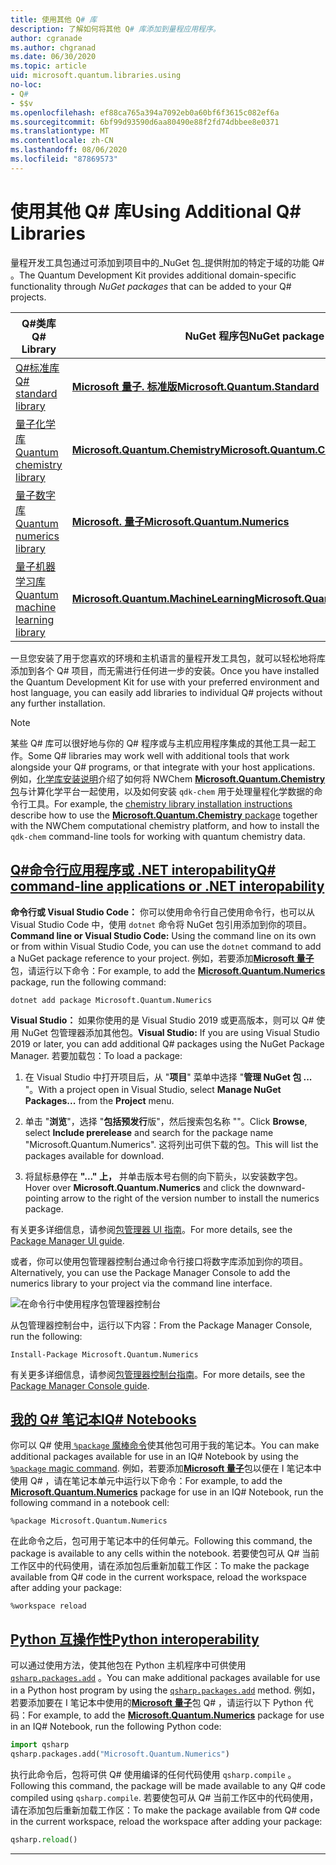 ```yaml
---
title: 使用其他 Q# 库
description: 了解如何将其他 Q# 库添加到量程应用程序。
author: cgranade
ms.author: chgranad
ms.date: 06/30/2020
ms.topic: article
uid: microsoft.quantum.libraries.using
no-loc:
- Q#
- $$v
ms.openlocfilehash: ef88ca765a394a7092eb0a60bf6f3615c082ef6a
ms.sourcegitcommit: 6bf99d93590d6aa80490e88f2fd74dbbee8e0371
ms.translationtype: MT
ms.contentlocale: zh-CN
ms.lasthandoff: 08/06/2020
ms.locfileid: "87869573"
---
```

# <a name="using-additional-no-locq-libraries"></a><span data-ttu-id="a7d2b-103">使用其他 Q# 库</span><span class="sxs-lookup"><span data-stu-id="a7d2b-103">Using Additional Q# Libraries</span></span>

<span data-ttu-id="a7d2b-104">量程开发工具包通过可添加到项目中的_NuGet 包_提供附加的特定于域的功能 Q# 。</span><span class="sxs-lookup"><span data-stu-id="a7d2b-104">The Quantum Development Kit provides additional domain-specific functionality through _NuGet packages_ that can be added to your Q# projects.</span></span>

| <span data-ttu-id="a7d2b-105">Q#类库</span><span class="sxs-lookup"><span data-stu-id="a7d2b-105">Q# Library</span></span>  | <span data-ttu-id="a7d2b-106">NuGet 程序包</span><span class="sxs-lookup"><span data-stu-id="a7d2b-106">NuGet package</span></span> | <span data-ttu-id="a7d2b-107">说明</span><span class="sxs-lookup"><span data-stu-id="a7d2b-107">Notes</span></span> |
|---------|---------|--------|
| [<span data-ttu-id="a7d2b-108">Q#标准库</span><span class="sxs-lookup"><span data-stu-id="a7d2b-108">Q# standard library</span></span>](xref:microsoft.quantum.libraries.standard.intro) | [<span data-ttu-id="a7d2b-109">**Microsoft 量子. 标准版**</span><span class="sxs-lookup"><span data-stu-id="a7d2b-109">**Microsoft.Quantum.Standard**</span></span>](https://www.nuget.org/packages/Microsoft.Quantum.Standard) | <span data-ttu-id="a7d2b-110">默认包括</span><span class="sxs-lookup"><span data-stu-id="a7d2b-110">Included by default</span></span> |
| [<span data-ttu-id="a7d2b-111">量子化学库</span><span class="sxs-lookup"><span data-stu-id="a7d2b-111">Quantum chemistry library</span></span>](xref:microsoft.quantum.chemistry.concepts.intro) | [<span data-ttu-id="a7d2b-112">**Microsoft.Quantum.Chemistry**</span><span class="sxs-lookup"><span data-stu-id="a7d2b-112">**Microsoft.Quantum.Chemistry**</span></span>](https://www.nuget.org/packages/Microsoft.Quantum.Chemistry) | |
| [<span data-ttu-id="a7d2b-113">量子数字库</span><span class="sxs-lookup"><span data-stu-id="a7d2b-113">Quantum numerics library</span></span>](xref:microsoft.quantum.numerics.intro) | [<span data-ttu-id="a7d2b-114">**Microsoft. 量子**</span><span class="sxs-lookup"><span data-stu-id="a7d2b-114">**Microsoft.Quantum.Numerics**</span></span>](https://www.nuget.org/packages/Microsoft.Quantum.Numerics) | |
| [<span data-ttu-id="a7d2b-115">量子机器学习库</span><span class="sxs-lookup"><span data-stu-id="a7d2b-115">Quantum machine learning library</span></span>](xref:microsoft.quantum.libraries.machine-learning.intro) | [<span data-ttu-id="a7d2b-116">**Microsoft.Quantum.MachineLearning**</span><span class="sxs-lookup"><span data-stu-id="a7d2b-116">**Microsoft.Quantum.MachineLearning**</span></span>](https://www.nuget.org/packages/Microsoft.Quantum.MachineLearning) | |

<span data-ttu-id="a7d2b-117">一旦您安装了用于您喜欢的环境和主机语言的量程开发工具包，就可以轻松地将库添加到各个 Q# 项目，而无需进行任何进一步的安装。</span><span class="sxs-lookup"><span data-stu-id="a7d2b-117">Once you have installed the Quantum Development Kit for use with your preferred environment and host language, you can easily add libraries to individual Q# projects without any further installation.</span></span>

> [!NOTE]
> <span data-ttu-id="a7d2b-118">某些 Q# 库可以很好地与你的 Q# 程序或与主机应用程序集成的其他工具一起工作。</span><span class="sxs-lookup"><span data-stu-id="a7d2b-118">Some Q# libraries may work well with additional tools that work alongside your Q# programs, or that integrate with your host applications.</span></span>
> <span data-ttu-id="a7d2b-119">例如，[化学库安装说明](xref:microsoft.quantum.chemistry.concepts.installation)介绍了如何将 NWChem [ **Microsoft.Quantum.Chemistry**包](https://www.nuget.org/packages/Microsoft.Quantum.Chemistry)与计算化学平台一起使用，以及如何安装 `qdk-chem` 用于处理量程化学数据的命令行工具。</span><span class="sxs-lookup"><span data-stu-id="a7d2b-119">For example, the [chemistry library installation instructions](xref:microsoft.quantum.chemistry.concepts.installation) describe how to use the [**Microsoft.Quantum.Chemistry** package](https://www.nuget.org/packages/Microsoft.Quantum.Chemistry) together with the NWChem computational chemistry platform, and how to install the `qdk-chem` command-line tools for working with quantum chemistry data.</span></span>

## <a name="no-locq-command-line-applications-or-net-interopability"></a>[<span data-ttu-id="a7d2b-120">Q#命令行应用程序或 .NET interopability</span><span class="sxs-lookup"><span data-stu-id="a7d2b-120">Q# command-line applications or .NET interopability</span></span>](#tab/tabid-csproj)

<span data-ttu-id="a7d2b-121">**命令行或 Visual Studio Code：** 你可以使用命令行自己使用命令行，也可以从 Visual Studio Code 中，使用 `dotnet` 命令将 NuGet 包引用添加到你的项目。</span><span class="sxs-lookup"><span data-stu-id="a7d2b-121">**Command line or Visual Studio Code:** Using the command line on its own or from within Visual Studio Code, you can use the `dotnet` command to add a NuGet package reference to your project.</span></span>
<span data-ttu-id="a7d2b-122">例如，若要添加[**Microsoft 量子**](https://www.nuget.org/packages/Microsoft.Quantum.Numerics)包，请运行以下命令：</span><span class="sxs-lookup"><span data-stu-id="a7d2b-122">For example, to add the [**Microsoft.Quantum.Numerics**](https://www.nuget.org/packages/Microsoft.Quantum.Numerics) package, run the following command:</span></span>

```dotnetcli
dotnet add package Microsoft.Quantum.Numerics
```

<span data-ttu-id="a7d2b-123">**Visual Studio：** 如果你使用的是 Visual Studio 2019 或更高版本，则可以 Q# 使用 NuGet 包管理器添加其他包。</span><span class="sxs-lookup"><span data-stu-id="a7d2b-123">**Visual Studio:** If you are using Visual Studio 2019 or later, you can add additional Q# packages using the NuGet Package Manager.</span></span>
<span data-ttu-id="a7d2b-124">若要加载包：</span><span class="sxs-lookup"><span data-stu-id="a7d2b-124">To load a package:</span></span> 
1. <span data-ttu-id="a7d2b-125">在 Visual Studio 中打开项目后，从 "**项目**" 菜单中选择 "**管理 NuGet 包 ...** "。</span><span class="sxs-lookup"><span data-stu-id="a7d2b-125">With a project open in Visual Studio, select **Manage NuGet Packages...** from the **Project** menu.</span></span>

2. <span data-ttu-id="a7d2b-126">单击 "**浏览**"，选择 "**包括预发行**版"，然后搜索包名称 ""。</span><span class="sxs-lookup"><span data-stu-id="a7d2b-126">Click **Browse**, select **Include prerelease** and search for the package name "Microsoft.Quantum.Numerics".</span></span> <span data-ttu-id="a7d2b-127">这将列出可供下载的包。</span><span class="sxs-lookup"><span data-stu-id="a7d2b-127">This will list the packages available for download.</span></span>

3. <span data-ttu-id="a7d2b-128">将鼠标悬停在 **"..." 上，** 并单击版本号右侧的向下箭头，以安装数字包。</span><span class="sxs-lookup"><span data-stu-id="a7d2b-128">Hover over **Microsoft.Quantum.Numerics** and click the downward-pointing arrow to the right of the version number to install the numerics package.</span></span>

<span data-ttu-id="a7d2b-129">有关更多详细信息，请参阅[包管理器 UI 指南](https://docs.microsoft.com/nuget/tools/package-manager-ui)。</span><span class="sxs-lookup"><span data-stu-id="a7d2b-129">For more details, see the [Package Manager UI guide](https://docs.microsoft.com/nuget/tools/package-manager-ui).</span></span>

<span data-ttu-id="a7d2b-130">或者，你可以使用包管理器控制台通过命令行接口将数字库添加到你的项目。</span><span class="sxs-lookup"><span data-stu-id="a7d2b-130">Alternatively, you can use the Package Manager Console to add the numerics library to your project via the command line interface.</span></span>

![在命令行中使用程序包管理器控制台](~/media/vs2017-nuget-console-menu.png)

<span data-ttu-id="a7d2b-132">从包管理器控制台中，运行以下内容：</span><span class="sxs-lookup"><span data-stu-id="a7d2b-132">From the Package Manager Console, run the following:</span></span>

```
Install-Package Microsoft.Quantum.Numerics
```

<span data-ttu-id="a7d2b-133">有关更多详细信息，请参阅[包管理器控制台指南](https://docs.microsoft.com/nuget/tools/package-manager-console)。</span><span class="sxs-lookup"><span data-stu-id="a7d2b-133">For more details, see the [Package Manager Console guide](https://docs.microsoft.com/nuget/tools/package-manager-console).</span></span>

## <a name="ino-locq-notebooks"></a>[<span data-ttu-id="a7d2b-134">我的 Q# 笔记本</span><span class="sxs-lookup"><span data-stu-id="a7d2b-134">IQ# Notebooks</span></span>](#tab/tabid-notebook)

<span data-ttu-id="a7d2b-135">你可以 Q# 使用[ `%package` 魔棒命令](xref:microsoft.quantum.iqsharp.magic-ref.package)使其他包可用于我的笔记本。</span><span class="sxs-lookup"><span data-stu-id="a7d2b-135">You can make additional packages available for use in an IQ# Notebook by using the [`%package` magic command](xref:microsoft.quantum.iqsharp.magic-ref.package).</span></span>
<span data-ttu-id="a7d2b-136">例如，若要添加[**Microsoft 量子**](https://www.nuget.org/packages/Microsoft.Quantum.Numerics)包以便在 I 笔记本中使用 Q# ，请在笔记本单元中运行以下命令：</span><span class="sxs-lookup"><span data-stu-id="a7d2b-136">For example, to add the [**Microsoft.Quantum.Numerics**](https://www.nuget.org/packages/Microsoft.Quantum.Numerics) package for use in an IQ# Notebook, run the following command in a notebook cell:</span></span>

```
%package Microsoft.Quantum.Numerics
```

<span data-ttu-id="a7d2b-137">在此命令之后，包可用于笔记本中的任何单元。</span><span class="sxs-lookup"><span data-stu-id="a7d2b-137">Following this command, the package is available to any cells within the notebook.</span></span>
<span data-ttu-id="a7d2b-138">若要使包可从 Q# 当前工作区中的代码使用，请在添加包后重新加载工作区：</span><span class="sxs-lookup"><span data-stu-id="a7d2b-138">To make the package available from Q# code in the current workspace, reload the workspace after adding your package:</span></span>

```
%workspace reload
```

## <a name="python-interoperability"></a>[<span data-ttu-id="a7d2b-139">Python 互操作性</span><span class="sxs-lookup"><span data-stu-id="a7d2b-139">Python interoperability</span></span>](#tab/tabid-python)


<span data-ttu-id="a7d2b-140">可以通过使用方法，使其他包在 Python 主机程序中可供使用 [`qsharp.packages.add`](https://docs.microsoft.com/python/qsharp/qsharp.packages.packages) 。</span><span class="sxs-lookup"><span data-stu-id="a7d2b-140">You can make additional packages available for use in a Python host program by using the [`qsharp.packages.add`](https://docs.microsoft.com/python/qsharp/qsharp.packages.packages) method.</span></span>
<span data-ttu-id="a7d2b-141">例如，若要添加要在 I 笔记本中使用的[**Microsoft 量子**](https://www.nuget.org/packages/Microsoft.Quantum.Numerics)包 Q# ，请运行以下 Python 代码：</span><span class="sxs-lookup"><span data-stu-id="a7d2b-141">For example, to add the [**Microsoft.Quantum.Numerics**](https://www.nuget.org/packages/Microsoft.Quantum.Numerics) package for use in an IQ# Notebook, run the following Python code:</span></span>

```python
import qsharp
qsharp.packages.add("Microsoft.Quantum.Numerics")
```

<span data-ttu-id="a7d2b-142">执行此命令后，包将可供 Q# 使用编译的任何代码使用 `qsharp.compile` 。</span><span class="sxs-lookup"><span data-stu-id="a7d2b-142">Following this command, the package will be made available to any Q# code compiled using `qsharp.compile`.</span></span>
<span data-ttu-id="a7d2b-143">若要使包可从 Q# 当前工作区中的代码使用，请在添加包后重新加载工作区：</span><span class="sxs-lookup"><span data-stu-id="a7d2b-143">To make the package available from Q# code in the current workspace, reload the workspace after adding your package:</span></span>

```python
qsharp.reload()
```

***
